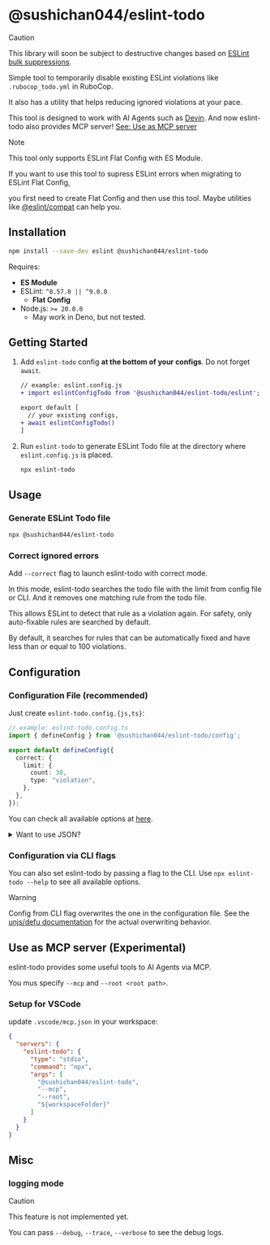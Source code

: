 # @sushichan044/eslint-todo

> [!CAUTION]
> This library will soon be subject to destructive changes based on [ESLint bulk suppressions](https://eslint.org/blog/2025/04/introducing-bulk-suppressions/#getting-started).

Simple tool to temporarily disable existing ESLint violations like `.rubocop_todo.yml` in RuboCop.

It also has a utility that helps reducing ignored violations at your pace.

This tool is designed to work with AI Agents such as [Devin](https://devin.ai/).
And now eslint-todo also provides MCP server! [See: Use as MCP server](#use-as-mcp-server-experimental)

> [!NOTE]
> This tool only supports ESLint Flat Config with ES Module.
>
> If you want to use this tool to supress ESLint errors when migrating to ESLint Flat Config,
>
> you first need to create Flat Config and then use this tool. Maybe utilities like [@eslint/compat](https://github.com/eslint/rewrite/tree/main/packages/compat) can help you.

## Installation

```bash
npm install --save-dev eslint @sushichan044/eslint-todo
```

Requires:

- **ES Module**
- ESLint: `^8.57.0 || ^9.0.0`
  - **Flat Config**
- Node.js: `>= 20.0.0`
  - May work in Deno, but not tested.

## Getting Started

1. Add `eslint-todo` config **at the bottom of your configs**. Do not forget `await`.

    ``` diff
    // example: eslint.config.js
    + import eslintConfigTodo from '@sushichan044/eslint-todo/eslint';

    export default [
      // your existing configs,
    + await eslintConfigTodo()
    ]
    ```

2. Run `eslint-todo` to generate ESLint Todo file at the directory where `eslint.config.js` is placed.

    ```bash
    npx eslint-todo
    ```

## Usage

### Generate ESLint Todo file

```bash
npx @sushichan044/eslint-todo
```

### Correct ignored errors

Add `--correct` flag to launch eslint-todo with correct mode.

In this mode, eslint-todo searches the todo file with the limit from config file or CLI.
And it removes one matching rule from the todo file.

This allows ESLint to detect that rule as a violation again. For safety, only auto-fixable rules are searched by default.

By default, it searches for rules that can be automatically fixed and have less than or equal to 100 violations.

## Configuration

### Configuration File (recommended)

Just create `eslint-todo.config.{js,ts}`:

```typescript
// example: eslint-todo.config.ts
import { defineConfig } from '@sushichan044/eslint-todo/config';

export default defineConfig({
  correct: {
    limit: {
      count: 30,
      type: "violation",
    },
  },
});
```

You can check all available options at [here](./src/config/config.ts).

<details>
<summary>Want to use JSON?</summary>

Sure!

```json
{
  "$schema": "node_modules/@sushichan044/eslint-todo/config-schema.json",
  "correct": {
    "limit": {
      "count": 30,
      "type": "violation"
    }
  }
}
```

</details>

### Configuration via CLI flags

You can also set eslint-todo by passing a flag to the CLI.
Use `npx eslint-todo --help` to see all available options.

> [!WARNING]
> Config from CLI flag overwrites the one in the configuration file.
> See the [unjs/defu documentation](https://github.com/unjs/defu) for the actual overwriting behavior.

## Use as MCP server (Experimental)

eslint-todo provides some useful tools to AI Agents via MCP.

You mus specify `--mcp` and `--root <root path>`.

### Setup for VSCode

update `.vscode/mcp.json` in your workspace:

```json
{
  "servers": {
    "eslint-todo": {
      "type": "stdio",
      "command": "npx",
      "args": [
        "@sushichan044/eslint-todo",
        "--mcp",
        "--root",
        "${workspaceFolder}"
      ]
    }
  }
}
```

## Misc

### logging mode

> [!CAUTION]
> This feature is not implemented yet.

You can pass `--debug`, `--trace`, `--verbose` to see the debug logs.
